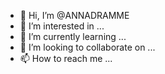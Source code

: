 - 👋 Hi, I’m @ANNADRAMME
- 👀 I’m interested in ...
- 🌱 I’m currently learning ...
- 💞️ I’m looking to collaborate on ...
- 📫 How to reach me ...

<!---
ANNADRAMME/ANNADRAMME is a ✨ special ✨ repository because its `README.md` (this file) appears on your GitHub profile.
You can click the Preview link to take a look at your changes.
--->
